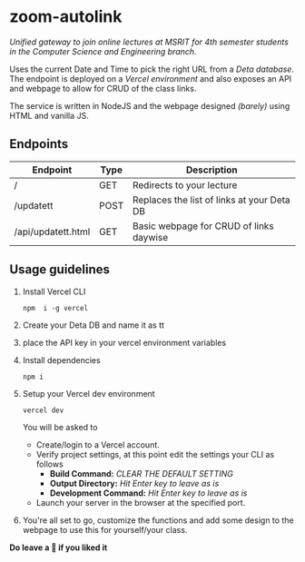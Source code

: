 # zoom-autolink

*Unified gateway to join online lectures at MSRIT for 4th semester students in the Computer Science and Engineering branch.*

Uses the current Date and Time to pick the right URL from a *Deta database*. The endpoint is deployed on a *Vercel environment* and also exposes an API and webpage to allow for CRUD of the class links.

The service is written in NodeJS and the webpage designed *(barely)* using HTML and vanilla JS.

## Endpoints
| Endpoint           | Type | Description                                |
|--------------------|------|--------------------------------------------|
| /                  | GET  | Redirects to your lecture                  |
| /updatett          | POST | Replaces the list of links at your Deta DB |
| /api/updatett.html | GET  | Basic webpage for CRUD of links daywise    |

## Usage guidelines
1. Install Vercel CLI

    `npm  i -g vercel`
    
2. Create your Deta DB and name it as tt

3. place the API key in your vercel environment variables

4. Install dependencies

    `npm i `
 
5. Setup your Vercel dev environment

    `vercel dev`
    
    You will be asked to
    - Create/login to a Vercel account.
    - Verify project settings, at this point edit the settings your CLI as follows
      - **Build Command:** *CLEAR THE DEFAULT SETTING*
      - **Output Directory:** *Hit Enter key to leave as is*
      - **Development Command:** *Hit Enter key to leave as is*
    - Launch your server in the browser at the specified port.
    
6. You're all set to go, customize the functions and add some design to the webpage to use this for yourself/your class.

**Do leave a 🌟 if you liked it**

